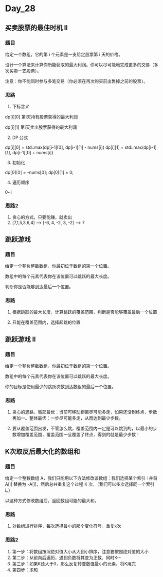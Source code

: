 # Day_28

## 买卖股票的最佳时机 II

### 题目

给定一个数组，它的第  i 个元素是一支给定股票第 i 天的价格。

设计一个算法来计算你所能获取的最大利润。你可以尽可能地完成更多的交易（多次买卖一支股票）。

注意：你不能同时参与多笔交易（你必须在再次购买前出售掉之前的股票）。

### 思路

1. 下标含义

dp[i][0] 第i天持有股票获得的最大利润

dp[i][1] 第i天卖出股票获得的最大利润

2. DP 公式

dp[i][0] = std::max(dp[i-1][0], dp[i-1][1] - nums[i])
dp[i][1] = std::max(dp[i-1][1], dp[i-1][0] + nums[i])

3. 初始化

dp[0][0] = -nums[0];
dp[0][1] = 0;

4. 遍历顺序

0~i

### 思路2

1. 贪心的方式，只要能赚，就卖出
2. [7,1,5,3,6,4] --> [-6, 4, -2, 3, -2] --> 7



## 跳跃游戏

### 题目

给定一个非负整数数组，你最初位于数组的第一个位置。

数组中的每个元素代表你在该位置可以跳跃的最大长度。

判断你是否能够到达最后一个位置。

### 思路

1. 根据跳跃的最大长度，计算跳跃的覆盖范围，判断是否能够覆盖最后一个位置

2. 只能在覆盖范围内，选择起跳的位置


## 跳跃游戏 II

### 题目

给定一个非负整数数组，你最初位于数组的第一个位置。

数组中的每个元素代表你在该位置可以跳跃的最大长度。

你的目标是使用最少的跳跃次数到达数组的最后一个位置。

### 思路

1. 贪心的思路，局部最优：当前可移动距离尽可能多走，如果还没到终点，步数再加一。整体最优：一步尽可能多走，从而达到最少步数。

2. 要从覆盖范围出发，不管怎么跳，覆盖范围内一定是可以跳到的，以最小的步数增加覆盖范围，覆盖范围一旦覆盖了终点，得到的就是最少步数！


## K次取反后最大化的数组和

### 题目

给定一个整数数组 A，我们只能用以下方法修改该数组：我们选择某个索引 i 并将 A[i] 替换为 -A[i]，然后总共重复这个过程 K 次。（我们可以多次选择同一个索引 i。）

以这种方式修改数组后，返回数组可能的最大和。

### 思路

1. 对数组进行排序，每次选择最小的那个变化符号，重复k次


### 思路2

1. 第一步：将数组按照绝对值大小从大到小排序，注意要按照绝对值的大小
2. 第二步：从前向后遍历，遇到负数将其变为正数，同时K--
3. 第三步：如果K还大于0，那么反复转变数值最小的元素，将K用完
4. 第四步：求和